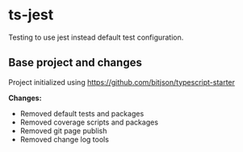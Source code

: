 # ts-jest

Testing to use jest instead default test configuration.

## Base project and changes

Project initialized using https://github.com/bitjson/typescript-starter

**Changes:**

- Removed default tests and packages
- Removed coverage scripts and packages
- Removed git page publish
- Removed change log tools
